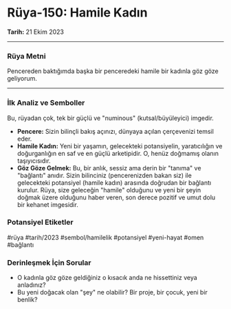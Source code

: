 # Rüya-150: Hamile Kadın
**Tarih:** 21 Ekim 2023

---
### Rüya Metni

Pencereden baktığımda başka bir penceredeki hamile bir kadınla göz göze geliyorum.

---
### İlk Analiz ve Semboller

Bu, rüyadan çok, tek bir güçlü ve "numinous" (kutsal/büyüleyici) imgedir.

* **Pencere:** Sizin bilinçli bakış açınızı, dünyaya açılan çerçevenizi temsil eder.
* **Hamile Kadın:** Yeni bir yaşamın, gelecekteki potansiyelin, yaratıcılığın ve doğurganlığın en saf ve en güçlü arketipidir. O, henüz doğmamış olanın taşıyıcısıdır.
* **Göz Göze Gelmek:** Bu, bir anlık, sessiz ama derin bir "tanıma" ve "bağlantı" anıdır. Sizin bilinciniz (pencerenizden bakan siz) ile gelecekteki potansiyel (hamile kadın) arasında doğrudan bir bağlantı kurulur. Rüya, size geleceğin "hamile" olduğunu ve yeni bir şeyin doğmak üzere olduğunu haber veren, son derece pozitif ve umut dolu bir kehanet imgesidir.

### Potansiyel Etiketler
#rüya #tarih/2023 #sembol/hamilelik #potansiyel #yeni-hayat #omen #bağlantı

### Derinleşmek İçin Sorular
* O kadınla göz göze geldiğiniz o kısacık anda ne hissettiniz veya anladınız?
* Bu yeni doğacak olan "şey" ne olabilir? Bir proje, bir çocuk, yeni bir benlik?